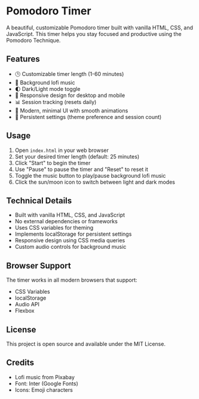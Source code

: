# Pomodoro Timer

A beautiful, customizable Pomodoro timer built with vanilla HTML, CSS, and JavaScript. This timer helps you stay focused and productive using the Pomodoro Technique.

## Features

- 🕒 Customizable timer length (1-60 minutes)
- 🎵 Background lofi music
- 🌓 Dark/Light mode toggle
- 📱 Responsive design for desktop and mobile
- 📊 Session tracking (resets daily)
- 🎨 Modern, minimal UI with smooth animations
- 💾 Persistent settings (theme preference and session count)

## Usage

1. Open `index.html` in your web browser
2. Set your desired timer length (default: 25 minutes)
3. Click "Start" to begin the timer
4. Use "Pause" to pause the timer and "Reset" to reset it
5. Toggle the music button to play/pause background lofi music
6. Click the sun/moon icon to switch between light and dark modes

## Technical Details

- Built with vanilla HTML, CSS, and JavaScript
- No external dependencies or frameworks
- Uses CSS variables for theming
- Implements localStorage for persistent settings
- Responsive design using CSS media queries
- Custom audio controls for background music

## Browser Support

The timer works in all modern browsers that support:
- CSS Variables
- localStorage
- Audio API
- Flexbox

## License

This project is open source and available under the MIT License.

## Credits

- Lofi music from Pixabay
- Font: Inter (Google Fonts)
- Icons: Emoji characters
